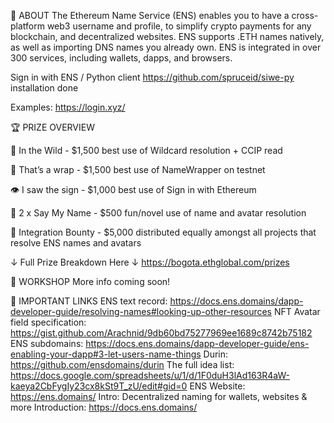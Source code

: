 
👀 ABOUT 
The Ethereum Name Service (ENS) enables you to have a cross-platform web3 username and profile, to simplify crypto payments for any blockchain, and decentralized websites. ENS supports .ETH names natively, as well as importing DNS names you already own. ENS is integrated in over 300 services, including wallets, dapps, and browsers.

Sign in with ENS / Python client
https://github.com/spruceid/siwe-py  installation done

Examples:
https://login.xyz/


🏆 PRIZE OVERVIEW 

🌳 In the Wild - $1,500 
best use of Wildcard resolution + CCIP read

🎁 That’s a wrap - $1,500 
best use of NameWrapper on testnet

👁 I saw the sign - $1,000
best use of Sign in with Ethereum 

💬 2 x Say My Name - $500
fun/novel use of name and avatar resolution

🤝 Integration Bounty - $5,000
distributed equally amongst all projects that resolve ENS names and avatars

↓ Full Prize Breakdown Here ↓ 
https://bogota.ethglobal.com/prizes


🚀 WORKSHOP
More info coming soon!


🔗 IMPORTANT LINKS
ENS text record: 
https://docs.ens.domains/dapp-developer-guide/resolving-names#looking-up-other-resources
NFT Avatar field specification: 
https://gist.github.com/Arachnid/9db60bd75277969ee1689c8742b75182
ENS subdomains: 
https://docs.ens.domains/dapp-developer-guide/ens-enabling-your-dapp#3-let-users-name-things
Durin: 
https://github.com/ensdomains/durin
The full idea list: https://docs.google.com/spreadsheets/u/1/d/1F0duH3lAd163R4aW-kaeya2CbFygIy23cx8kSt9T_zU/edit#gid=0
ENS Website: 
https://ens.domains/
Intro: Decentralized naming for wallets, websites & more
Introduction: https://docs.ens.domains/ 